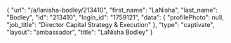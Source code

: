 {
    "url": "\/a\/lanisha-bodley\/213410",
    "first_name": "LaNisha",
    "last_name": "Bodley",
    "id": "213410",
    "login_id": "1759121",
    "data": {
        "profilePhoto": null,
        "job_title": "Director Capital Strategy & Execution"
    },
    "type": "captivate",
    "layout": "ambassador",
    "title": "LaNisha Bodley"
}